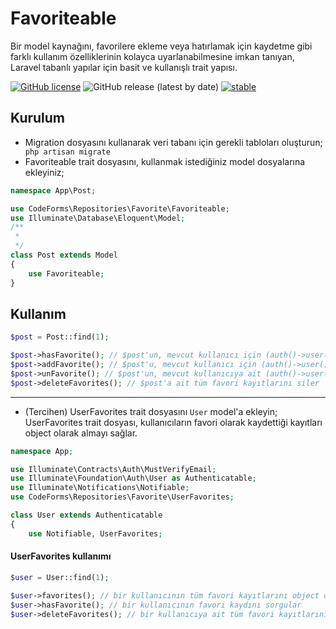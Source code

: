 # Favoriteable
Bir model kaynağını, favorilere ekleme veya hatırlamak için kaydetme gibi farklı kullanım özelliklerinin kolayca uyarlanabilmesine imkan tanıyan, Laravel tabanlı yapılar için basit ve kullanışlı trait yapısı. 

[![GitHub license](https://img.shields.io/github/license/codeforms/Favoriteable)](https://github.com/codeforms/Favoriteable/blob/master/LICENSE)
![GitHub release (latest by date)](https://img.shields.io/github/v/release/codeforms/Favoriteable)
[![stable](http://badges.github.io/stability-badges/dist/stable.svg)](https://github.com/codeforms/Favoriteable/releases)

## Kurulum
* Migration dosyasını kullanarak veri tabanı için gerekli tabloları oluşturun;
``` php artisan migrate```
* Favoriteable trait dosyasını, kullanmak istediğiniz model dosyalarına ekleyiniz;
```php
namespace App\Post;

use CodeForms\Repositories\Favorite\Favoriteable;
use Illuminate\Database\Eloquent\Model;
/**
 * 
 */
class Post extends Model 
{
	use Favoriteable;
}
```
## Kullanım
```php
$post = Post::find(1);

$post->hasFavorite(); // $post'un, mevcut kullanıcı için (auth()->user()) favori kaydını sorgular
$post->addFavorite(); // $post'u, mevcut kullanıcı için (auth()->user()) 'favori' olarak kaydeder
$post->unFavorite(); // $post'un, mevcut kullanıcıya ait (auth()->user()) 'favori' kaydını siler
$post->deleteFavorites(); // $post'a ait tüm favori kayıtlarını siler
``` 
---
* (Tercihen) UserFavorites trait dosyasını ```User``` model'a ekleyin;
UserFavorites trait dosyası, kullanıcıların favori olarak kaydettiği kayıtları object olarak almayı sağlar.
```php
namespace App;

use Illuminate\Contracts\Auth\MustVerifyEmail;
use Illuminate\Foundation\Auth\User as Authenticatable;
use Illuminate\Notifications\Notifiable;
use CodeForms\Repositories\Favorite\UserFavorites;

class User extends Authenticatable
{
    use Notifiable, UserFavorites;
```

#### UserFavorites kullanımı
```php
$user = User::find(1);

$user->favorites(); // bir kullanıcının tüm favori kayıtlarını object olarak alır
$user->hasFavorite(); // bir kullanıcının favori kaydını sorgular
$user->deleteFavorites(); // bir kullanıcıya ait tüm favori kayıtlarını siler
``` 